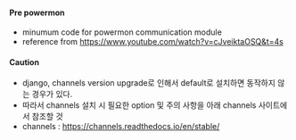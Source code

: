 #### Pre powermon
* minumum code for powermon communication module
* reference from https://www.youtube.com/watch?v=cJveiktaOSQ&t=4s

#### Caution
* django, channels version upgrade로 인해서 default로 설치하면 동작하지 않는 경우가 있다.
* 따라서 channels 설치 시 필요한 option 및 주의 사항을 아래 channels 사이트에서 참조할 것
* channels : https://channels.readthedocs.io/en/stable/ 
